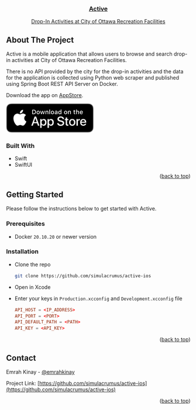 <!-- Author: Emrah Kinay -->
<a name="readme-top"></a>
<div align="center">
  <a href="https://apps.apple.com/ca/app/active/id6445869038">
        <h3 align="center">Active</h3>
        <p align="center">Drop-In Activities at City of Ottawa Recreation Facilities</p>
  </a>
</div>

## About The Project
Active is a mobile application that allows users to browse and search drop-in activities at City of Ottawa Recreation Facilities.

There is no API provided by the city for the drop-in activities and the data for the application is collected using Python web scraper and published using Spring Boot REST API Server on Docker.


Download the app on [AppStore](https://apps.apple.com/ca/app/active/id6445869038).
<div align="left">
  <a href="https://apps.apple.com/ca/app/active/id6445869038">
    <img src="https://raw.githubusercontent.com/simulacrumus/active-docker/b34e74ed74f9a552ceac620087c1eb40eb67a312/Download_on_the_App_Store_Badge_US-UK_RGB_blk_092917.svg" alt="AppStore Download">
  </a>
</div>

### Built With

* Swift
* SwiftUI

<p align="right">(<a href="#readme-top">back to top</a>)</p>

## Getting Started

Please follow the instructions below to get started with Active.

### Prerequisites
* Docker `20.10.20` or newer version

### Installation
* Clone the repo
    ```sh
    git clone https://github.com/simulacrumus/active-ios
    ```

* Open in Xcode

* Enter your keys in `Production.xcconfig` and `Development.xcconfig` file
    ```conf
    API_HOST = <IP_ADDRESS>
    API_PORT = <PORT>
    API_DEFAULT_PATH = <PATH>
    API_KEY = <API_KEY>
    ```

<p align="right">(<a href="#readme-top">back to top</a>)</p>

## Contact

Emrah Kinay - [@emrahkinay](https://www.linkedin.com/in/emrahkinay/)

Project Link: [https://github.com/simulacrumus/active-ios](https://github.com/simulacrumus/active-ios)

<p align="right">(<a href="#readme-top">back to top</a>)</p>